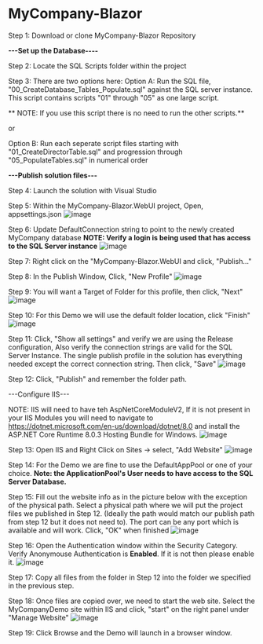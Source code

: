 # MyCompany-Blazor

Step 1: Download or clone MyCompany-Blazor Repository

**---Set up the Database----**

Step 2: Locate the SQL Scripts folder within the project

Step 3: There are two options here:
  Option A: Run the SQL file, "00_CreateDatabase_Tables_Populate.sql" against the SQL server instance. This script contains scripts "01" through "05" as one large script. 

**  NOTE: If you use this script there is no need to run the other scripts.**

  or

  Option B: Run each seperate script files starting with "01_CreateDirectorTable.sql" and progression through "05_PopulateTables.sql" in numerical order

**---Publish solution files---**

Step 4: Launch the solution with Visual Studio

Step 5: Within the MyCompany-Blazor.WebUI project, Open, appsettings.json
![image](https://github.com/ITzNybble/MyCompany-Blazor/assets/14057570/be96046c-6976-49b1-a04a-0a8ec8d2cc79)

Step 6: Update DefaultConnection string to point to the newly created MyCompany database
**NOTE: Verify a login is being used that has access to the SQL Server instance**
![image](https://github.com/ITzNybble/MyCompany-Blazor/assets/14057570/0ccdd34f-fc29-4276-8b88-5a0331d89a6c)

Step 7: Right click on the "MyCompany-Blazor.WebUI and click, "Publish..."

Step 8: In the Publish Window, Click, "New Profile"
![image](https://github.com/ITzNybble/MyCompany-Blazor/assets/14057570/4798c500-35b5-4b59-b61a-24370a09eec5)

Step 9: You will want a Target of Folder for this profile, then click, "Next"
![image](https://github.com/ITzNybble/MyCompany-Blazor/assets/14057570/256319ff-d49e-431e-b276-7936e0fc739a)

Step 10: For this Demo we will use the default folder location, click "Finish"
![image](https://github.com/ITzNybble/MyCompany-Blazor/assets/14057570/458d7580-bc2e-4e57-a5ea-b3693d65076a)

Step 11: Click, "Show all settings" and verify we are using the Release configuration, Also verify the connection strings are valid for the SQL Server Instance. The single publish profile in the solution has everything needed except the correct connection string. Then click, "Save"
![image](https://github.com/ITzNybble/MyCompany-Blazor/assets/14057570/8cfbc10c-acd3-4f55-a38e-92fcfa95ba05)

Step 12: Click, "Publish" and remember the folder path.

---Configure IIS---

NOTE: IIS will need to have teh AspNetCoreModuleV2, If it is not present in your IIS Modules you will need to navigate to https://dotnet.microsoft.com/en-us/download/dotnet/8.0 and install the ASP.NET Core Runtime 8.0.3 Hosting Bundle for Windows.
![image](https://github.com/ITzNybble/MyCompany-Blazor/assets/14057570/4931bb02-ccf5-494a-b3bf-548ca43a53d2)


Step 13: Open IIS and Right Click on Sites -> select, "Add Website"
![image](https://github.com/ITzNybble/MyCompany-Blazor/assets/14057570/80013a56-6bb7-4b28-8a09-8cd5e2d97226)

Step 14: For the Demo we are fine to use the DefaultAppPool or one of your choice.
**Note: the ApplicationPool's User needs to have access to the SQL Server Database.**

Step 15: Fill out the website info as in the picture below with the exception of the physical path. Select a physical path where we will put the project files we published in Step 12. (Ideally the path would match our publish path from step 12 but it does not need to). The port can be any port which is available and will work. Click, "OK" when finished
![image](https://github.com/ITzNybble/MyCompany-Blazor/assets/14057570/2d50db92-8bca-4a8f-81e6-437a5a868e23)

Step 16: Open the Authentication window within the Security Category. Verify Anonymouse Authentication is **Enabled**. If it is not then please enable it.
![image](https://github.com/ITzNybble/MyCompany-Blazor/assets/14057570/bea791f8-f9ec-4bb3-bbc1-cc89ca41a3a6)

Step 17: Copy all files from the folder in Step 12 into the folder we specified in the previous step.

Step 18: Once files are copied over, we need to start the web site. Select the MyCompanyDemo site within IIS and click, "start" on the right panel under "Manage Website"
![image](https://github.com/ITzNybble/MyCompany-Blazor/assets/14057570/32b9e8f5-be77-4685-bc7c-602f18493cd1)

Step 19: Click Browse and the Demo will launch in a browser window.







